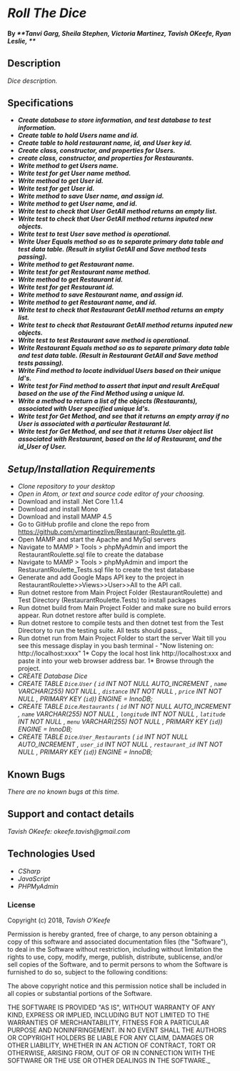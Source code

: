 # _Roll The Dice_

#### By _**Tanvi Garg, Sheila Stephen, Victoria Martinez, Tavish OKeefe, Ryan Leslie, **_

## Description

_Dice description._

## Specifications
* _**Create database to store information, and test database to test information.**_
* _**Create table to hold Users name and id.**_
* _**Create table to hold restaurant name, id, and User key id.**_
* _**Create class, constructor, and properties for Users.**_
* _**create class, constructor, and properties for Restaurants.**_
* _**Write method to get Users name.**_
* _**Write test for get User name method.**_
* _**Write method to get User id.**_
* _**Write test for get User id.**_
* _**Write method to save User name, and assign id.**_
* _**Write method to get User name, and id.**_
* _**Write test to check that User GetAll method returns an empty list.**_
* _**Write test to check that User GetAll method returns inputed new objects.**_
* _**Write test to test User save method is operational.**_
* _**Write User Equals method so as to separate primary data table and test data table. (Result in stylist GetAll and Save method tests passing).**_
* _**Write method to get Restaurant name.**_
* _**Write test for get Restaurant name method.**_
* _**Write method to get Restaurant id.**_
* _**Write test for get Restaurant id.**_
* _**Write method to save Restaurant name, and assign id.**_
* _**Write method to get Restaurant name, and id.**_
* _**Write test to check that Restaurant GetAll method returns an empty list.**_
* _**Write test to check that Restaurant GetAll method returns inputed new objects.**_
* _**Write test to test Restaurant save method is operational.**_
* _**Write Restaurant Equals method so as to separate primary data table and test data table. (Result in Restaurant GetAll and Save method tests passing).**_
* _**Write Find method to locate individual Users based on their unique Id's.**_
* _**Write test for Find method to assert that input and result AreEqual based on the use of the Find Method using a unique Id.**_
* _**Write a method to return a list of the objects (Restaurants), associated with User specified unique Id's.**_
* _**Write test for Get Method, and see that it returns an empty array if no User is associated with a particular Restaurant Id.**_
* _**Write test for Get Method, and see that it returns User object list associated with Restaurant, based on the Id of Restaurant, and the id_User of User.**_



## _Setup/Installation Requirements_

* _Clone repository to your desktop_
* _Open in Atom, or text and source code editor of your choosing._
* Download and install .Net Core 1.1.4
* Download and install Mono
* Download and install MAMP 4.5
* Go to GitHub profile and clone the repo from https://github.com/vmartinezlive/Restaurant-Roulette.git. 
* Open MAMP and start the Apache and MySql servers
* Navigate to MAMP > Tools > phpMyAdmin and import the RestaurantRoulette.sql file to create the database
* Navigate to MAMP > Tools > phpMyAdmin and import the RestaurantRoulette_Tests.sql file to create the test database
* Generate and add Google Maps API key to the project in RestaurantRoulette>>Views>>User>>All to the API call.
* Run dotnet restore from Main Project Folder (RestaurantRoulette) and Test Directory (RestaurantRoulette.Tests) to install packages
* Run dotnet build from Main Project Folder and make sure no build errors appear. Run dotnet restore after build is complete.
* Run dotnet restore to compile tests and then dotnet test from the Test Directory to run the testing suite. All tests should pass._
* Run dotnet run from Main Project Folder to start the server
Wait till you see this message display in you bash terminal - "Now listening on: http://localhost:xxxx" 1* Copy the local host link http://localhost:xxx and paste it into your web browser address bar. 1* Browse through the project.
* _CREATE Database Dice_
* _CREATE TABLE `Dice`.`User` ( `id` INT NOT NULL AUTO_INCREMENT , `name` VARCHAR(255) NOT NULL , `distance` INT NOT NULL , `price` INT NOT NULL , PRIMARY KEY (`id`)) ENGINE = InnoDB;_
* _CREATE TABLE `Dice`.`Restaurants` ( `id` INT NOT NULL AUTO_INCREMENT , `name` VARCHAR(255) NOT NULL , `longitude` INT NOT NULL , `latitude` INT NOT NULL , `menu` VARCHAR(255) NOT NULL , PRIMARY KEY (`id`)) ENGINE = InnoDB;_
* _CREATE TABLE `Dice`.`User_Restaurants` ( `id` INT NOT NULL AUTO_INCREMENT , `user_id` INT NOT NULL , `restaurant_id` INT NOT NULL , PRIMARY KEY (`id`)) ENGINE = InnoDB;_



## Known Bugs

_There are no known bugs at this time._

## Support and contact details

_Tavish OKeefe: okeefe.tavish@gmail.com_

## Technologies Used

* _CSharp_
* _JavaScript_
* _PHPMyAdmin_

### License

Copyright (c) 2018, _Tavish O'Keefe_  

Permission is hereby granted, free of charge, to any person obtaining a copy
of this software and associated documentation files (the "Software"), to deal
in the Software without restriction, including without limitation the rights
to use, copy, modify, merge, publish, distribute, sublicense, and/or sell
copies of the Software, and to permit persons to whom the Software is
furnished to do so, subject to the following conditions:  

The above copyright notice and this permission notice shall be included in all copies or substantial portions of the Software.

THE SOFTWARE IS PROVIDED "AS IS", WITHOUT WARRANTY OF ANY KIND, EXPRESS OR
IMPLIED, INCLUDING BUT NOT LIMITED TO THE WARRANTIES OF MERCHANTABILITY,
FITNESS FOR A PARTICULAR PURPOSE AND NONINFRINGEMENT. IN NO EVENT SHALL THE
AUTHORS OR COPYRIGHT HOLDERS BE LIABLE FOR ANY CLAIM, DAMAGES OR OTHER
LIABILITY, WHETHER IN AN ACTION OF CONTRACT, TORT OR OTHERWISE, ARISING FROM,
OUT OF OR IN CONNECTION WITH THE SOFTWARE OR THE USE OR OTHER DEALINGS IN THE
SOFTWARE._
